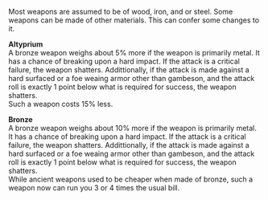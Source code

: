 Most weapons are assumed to be of wood, iron, and or steel. Some weapons can be made of other materials. This can confer some changes to it.

**Altyprium**  
A bronze weapon weighs about 5% more if the weapon is primarily metal. It has a chance of breaking upon a hard impact. If the attack is a critical failure, the weapon shatters. Addittionally, if the attack is made against a hard surfaced or a foe weaing armor other than gambeson, and the attack roll is exactly 1 point below what is required for success, the weapon shatters.  
Such a weapon costs 15% less.

**Bronze**  
A bronze weapon weighs about 10% more if the weapon is primarily metal. It has a chance of breaking upon a hard impact. If the attack is a critical failure, the weapon shatters. Addittionally, if the attack is made against a hard surfaced or a foe weaing armor other than gambeson, and the attack roll is exactly 1 point below what is required for success, the weapon shatters.  
While ancient weapons used to be cheaper when made of bronze, such a weapon now can run you 3 or 4 times the usual bill.
